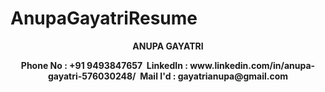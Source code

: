 # AnupaGayatriResume
<p align="center">
  <b>ANUPA GAYATRI</b><br>
</p>
<p align="center">
  <b>Phone No : +91 9493847657&nbsp;&nbsp;LinkedIn : www.linkedin.com/in/anupa-gayatri-576030248/&nbsp;&nbsp;Mail I'd : gayatrianupa@gmail.com</b>
</p>
